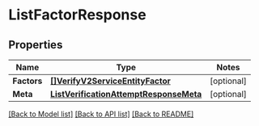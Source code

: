 # ListFactorResponse

## Properties
Name | Type | Notes
------------ | ------------- | -------------
**Factors** | [**[]VerifyV2ServiceEntityFactor**](verify.v2.service.entity.factor.md) | [optional] 
**Meta** | [**ListVerificationAttemptResponseMeta**](ListVerificationAttemptResponse_meta.md) | [optional] 

[[Back to Model list]](../README.md#documentation-for-models) [[Back to API list]](../README.md#documentation-for-api-endpoints) [[Back to README]](../README.md)


